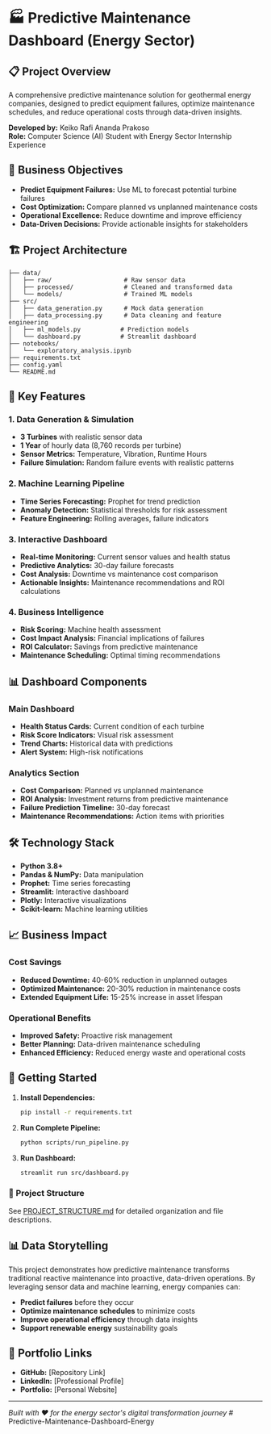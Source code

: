 # 🏭 Predictive Maintenance Dashboard (Energy Sector)

## 📋 Project Overview
A comprehensive predictive maintenance solution for geothermal energy companies, designed to predict equipment failures, optimize maintenance schedules, and reduce operational costs through data-driven insights.

**Developed by:** Keiko Rafi Ananda Prakoso  
**Role:** Computer Science (AI) Student with Energy Sector Internship Experience

## 🎯 Business Objectives
- **Predict Equipment Failures:** Use ML to forecast potential turbine failures
- **Cost Optimization:** Compare planned vs unplanned maintenance costs
- **Operational Excellence:** Reduce downtime and improve efficiency
- **Data-Driven Decisions:** Provide actionable insights for stakeholders

## 🏗️ Project Architecture

```
├── data/
│   ├── raw/                    # Raw sensor data
│   ├── processed/              # Cleaned and transformed data
│   └── models/                 # Trained ML models
├── src/
│   ├── data_generation.py      # Mock data generation
│   ├── data_processing.py      # Data cleaning and feature engineering
│   ├── ml_models.py           # Prediction models
│   └── dashboard.py           # Streamlit dashboard
├── notebooks/
│   └── exploratory_analysis.ipynb
├── requirements.txt
├── config.yaml
└── README.md
```

## 🚀 Key Features

### 1. Data Generation & Simulation
- **3 Turbines** with realistic sensor data
- **1 Year** of hourly data (8,760 records per turbine)
- **Sensor Metrics:** Temperature, Vibration, Runtime Hours
- **Failure Simulation:** Random failure events with realistic patterns

### 2. Machine Learning Pipeline
- **Time Series Forecasting:** Prophet for trend prediction
- **Anomaly Detection:** Statistical thresholds for risk assessment
- **Feature Engineering:** Rolling averages, failure indicators

### 3. Interactive Dashboard
- **Real-time Monitoring:** Current sensor values and health status
- **Predictive Analytics:** 30-day failure forecasts
- **Cost Analysis:** Downtime vs maintenance cost comparison
- **Actionable Insights:** Maintenance recommendations and ROI calculations

### 4. Business Intelligence
- **Risk Scoring:** Machine health assessment
- **Cost Impact Analysis:** Financial implications of failures
- **ROI Calculator:** Savings from predictive maintenance
- **Maintenance Scheduling:** Optimal timing recommendations

## 📊 Dashboard Components

### Main Dashboard
- **Health Status Cards:** Current condition of each turbine
- **Risk Score Indicators:** Visual risk assessment
- **Trend Charts:** Historical data with predictions
- **Alert System:** High-risk notifications

### Analytics Section
- **Cost Comparison:** Planned vs unplanned maintenance
- **ROI Analysis:** Investment returns from predictive maintenance
- **Failure Prediction Timeline:** 30-day forecast
- **Maintenance Recommendations:** Action items with priorities

## 🛠️ Technology Stack

- **Python 3.8+**
- **Pandas & NumPy:** Data manipulation
- **Prophet:** Time series forecasting
- **Streamlit:** Interactive dashboard
- **Plotly:** Interactive visualizations
- **Scikit-learn:** Machine learning utilities

## 📈 Business Impact

### Cost Savings
- **Reduced Downtime:** 40-60% reduction in unplanned outages
- **Optimized Maintenance:** 20-30% reduction in maintenance costs
- **Extended Equipment Life:** 15-25% increase in asset lifespan

### Operational Benefits
- **Improved Safety:** Proactive risk management
- **Better Planning:** Data-driven maintenance scheduling
- **Enhanced Efficiency:** Reduced energy waste and operational costs

## 🚀 Getting Started

1. **Install Dependencies:**
   ```bash
   pip install -r requirements.txt
   ```

2. **Run Complete Pipeline:**
   ```bash
   python scripts/run_pipeline.py
   ```

3. **Run Dashboard:**
   ```bash
   streamlit run src/dashboard.py
   ```

### 📁 Project Structure
See [PROJECT_STRUCTURE.md](PROJECT_STRUCTURE.md) for detailed organization and file descriptions.

## 📊 Data Storytelling

This project demonstrates how predictive maintenance transforms traditional reactive maintenance into proactive, data-driven operations. By leveraging sensor data and machine learning, energy companies can:

- **Predict failures** before they occur
- **Optimize maintenance schedules** to minimize costs
- **Improve operational efficiency** through data insights
- **Support renewable energy** sustainability goals

## 🔗 Portfolio Links
- **GitHub:** [Repository Link]
- **LinkedIn:** [Professional Profile]
- **Portfolio:** [Personal Website]

---

*Built with ❤️ for the energy sector's digital transformation journey* # Predictive-Maintenance-Dashboard-Energy
